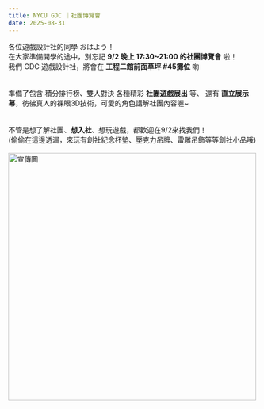 ```yaml
---
title: NYCU GDC ｜社團博覽會
date: 2025-08-31
---
```

各位遊戲設計社的同學 おはよう！  
在大家準備開學的途中，別忘記 **9/2 晚上 17:30~21:00 的社團博覽會** 啦！  
我們 GDC 遊戲設計社，將會在 **工程二館前面草坪 #45攤位** 喲    
<br><br>
準備了包含 積分排行榜、雙人對決 各種精彩 **社團遊戲展出** 等、
還有 **直立展示幕**，彷彿真人的裸眼3D技術，可愛的角色講解社團內容喔~  
<br><br>
不管是想了解社團、**想入社**、想玩遊戲，都歡迎在9/2來找我們！  
(偷偷在這邊透漏，來玩有創社紀念杯墊、壓克力吊牌、雷雕吊飾等等創社小品哦)
<br><br>
<img src="/resource/club_expo.png" alt="宣傳圖" width="500">